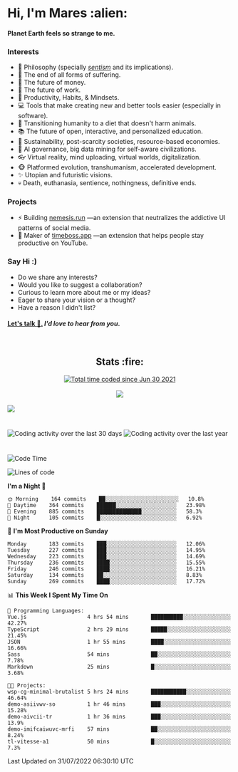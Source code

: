 <h1>Hi, I'm Mares :alien:</h1>

#### Planet Earth feels so strange to me.

### **Interests**

- 🌊 Philosophy (specially [_sentism_][sentismmedium] and its implications).
- 🎯 The end of all forms of suffering.
- 💸 The future of money.
- 💼 The future of work.
- 🧠 Productivity, Habits, & Mindsets.
- 💻 Tools that make creating new and better tools easier (especially in software).
- 🥗 Transitioning humanity to a diet that doesn't harm animals.
- 📚 The future of open, interactive, and personalized education.
- 🌱 Sustainability, post-scarcity societies, resource-based economies.
- 🤖 AI governance, big data mining for self-aware civilizations.
- 👓 Virtual reality, mind uploading, virtual worlds, digitalization.
- 🐵 Platformed evolution, transhumanism, accelerated development.
- ✨ Utopian and futuristic visions.
- 💀 Death, euthanasia, sentience, nothingness, definitive ends.


### **Projects**

- ⚡ Building [nemesis.run](https://chrome.google.com/webstore/detail/nemesis-%E2%80%93-humane-design-f/blfbbifgjgikekfochleknjcopefifgo?hl=en) —an extension that neutralizes the addictive UI patterns of social media.
- 💎 Maker of [timeboss.app](https://timeboss.app) —an extension that helps people stay productive on YouTube.


### **Say Hi :)**

- Do we share any interests?
- Would you like to suggest a collaboration?
- Curious to learn more about me or my ideas?
- Eager to share your vision or a thought?
- Have a reason I didn't list?

#### [Let's talk :wave:.](mailto:mareszhar@gmail.com) _I'd love to hear from you_.

[sentismmedium]: https://medium.com/@mareszhar/born-a-prisoner-a-reflection-about-life-its-struggles-and-a-plan-to-escape-d8566ce9b026

<br>

<h2 align="center">Stats :fire:</h2>

<div align="center">
  <a href="https://wakatime.com/@cfdc0e0d-4860-4b62-9ff0-cb659185525e">
    <img src="https://wakatime.com/badge/user/cfdc0e0d-4860-4b62-9ff0-cb659185525e.svg" alt="Total time coded since Jun 30 2021" />
  </a>
</div>

<br>

<!-- 
Add or remove this: 
&dates=B1AAB3FF 
...or this...
&date_format=M%20j%5B%2C%20Y%5D
from the *streak stats URL below* if they get bugged and aren't updating: 
-->

<div align="center">
  <img src="https://github-readme-streak-stats.herokuapp.com?user=mareszhar&theme=black-ice&hide_border=true&stroke=FFFFFF15&ring=DF8FFE&fire=DF8FFE&currStreakLabel=DF8FFE&background=1A232A&currStreakNum=86FFAB&dates=B1AAB3FF&date_format=M%20j%5B%2C%20Y%5D">
</div>

<br>

<img src="https://activity-graph.herokuapp.com/graph?username=mareszhar&theme=nord&bg_color=00000000&color=979797&line=DF8FFE&point=00000000&area=true&hide_border=true">

<br>

<h1></h1>

<img src="https://wakatime.com/share/@mares/5df0ff02-9c79-41b4-b540-51dc9c65a57b.svg" alt="Coding activity over the last 30 days" />
<img src="https://wakatime.com/share/@mares/ea89ba71-f374-40af-930c-e0655909fe37.svg" alt="Coding activity over the last year" />

<h1></h1>

<!--START_SECTION:waka-->
![Code Time](http://img.shields.io/badge/Code%20Time-555%20hrs%2013%20mins-blue)

![Lines of code](https://img.shields.io/badge/From%20Hello%20World%20I%27ve%20Written-149%20Thousand%20lines%20of%20code-blue)

**I'm a Night 🦉** 

```text
🌞 Morning    164 commits    ██░░░░░░░░░░░░░░░░░░░░░░░   10.8% 
🌆 Daytime    364 commits    ██████░░░░░░░░░░░░░░░░░░░   23.98% 
🌃 Evening    885 commits    ██████████████░░░░░░░░░░░   58.3% 
🌙 Night      105 commits    █░░░░░░░░░░░░░░░░░░░░░░░░   6.92%

```
📅 **I'm Most Productive on Sunday** 

```text
Monday       183 commits    ███░░░░░░░░░░░░░░░░░░░░░░   12.06% 
Tuesday      227 commits    ███░░░░░░░░░░░░░░░░░░░░░░   14.95% 
Wednesday    223 commits    ███░░░░░░░░░░░░░░░░░░░░░░   14.69% 
Thursday     236 commits    ████░░░░░░░░░░░░░░░░░░░░░   15.55% 
Friday       246 commits    ████░░░░░░░░░░░░░░░░░░░░░   16.21% 
Saturday     134 commits    ██░░░░░░░░░░░░░░░░░░░░░░░   8.83% 
Sunday       269 commits    ████░░░░░░░░░░░░░░░░░░░░░   17.72%

```


📊 **This Week I Spent My Time On** 

```text
💬 Programming Languages: 
Vue.js                   4 hrs 54 mins       ██████████░░░░░░░░░░░░░░░   42.27% 
TypeScript               2 hrs 29 mins       █████░░░░░░░░░░░░░░░░░░░░   21.45% 
JSON                     1 hr 55 mins        ████░░░░░░░░░░░░░░░░░░░░░   16.66% 
Sass                     54 mins             ██░░░░░░░░░░░░░░░░░░░░░░░   7.78% 
Markdown                 25 mins             █░░░░░░░░░░░░░░░░░░░░░░░░   3.68%

🐱‍💻 Projects: 
wsp-cg-minimal-brutalist 5 hrs 24 mins       ███████████░░░░░░░░░░░░░░   46.64% 
demo-asiivwv-so          1 hr 46 mins        ███░░░░░░░░░░░░░░░░░░░░░░   15.28% 
demo-aivcii-tr           1 hr 36 mins        ███░░░░░░░░░░░░░░░░░░░░░░   13.9% 
demo-imifcaiwuvc-mrfi    57 mins             ██░░░░░░░░░░░░░░░░░░░░░░░   8.24% 
tl-vitesse-a1            50 mins             █░░░░░░░░░░░░░░░░░░░░░░░░   7.3%

```


 Last Updated on 31/07/2022 06:30:10 UTC
<!--END_SECTION:waka-->
